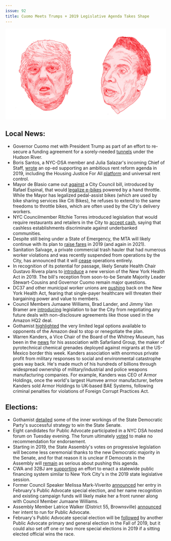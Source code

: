 ```yaml
---
issue: 92
title: Cuomo Meets Trumps + 2019 Legislative Agenda Takes Shape
---
```

![](https://github.com/nycdsa/the-thorn/blob/master/src/images/thorn-cuomo-trump-1.jpg?raw=true)

## Local News:
-   Governor Cuomo met with President Trump as part of an effort to re-secure a funding agreement for a sorely-needed [tunnels](https://www.nytimes.com/2018/11/28/nyregion/trump-cuomo-hudson-tunnel.html?rref=collection%2Fsectioncollection%2Fnyregion&action=click&contentCollection=nyregion&region=rank&module=package&version=highlights&contentPlacement=1&pgtype=sectionfront&mc_cid=26ab885a05&mc_eid=c6cb0a150f) under the Hudson River.
-   Boris Santos, a NYC-DSA member and Julia Salazar's incoming Chief of Staff, [wrote](http://www.gothamgazette.com/opinion/8107-pushing-the-envelope-on-rent-reform-in-albany-2019) an op-ed supporting an ambitious rent reform agenda in 2019, including the Housing Justice For All [platform](https://www.housingjusticeforall.org/) and universal rent control.
-   Mayor de Blasio came out [against](https://www.amny.com/transit/ebikes-de-blasio-1.24010923) a City Council bill, introduced by Rafael Espinal, that would [legalize e-bikes](https://www.amny.com/transit/ebikes-de-blasio-1.24010923) powered by a hand throttle. While the Mayor has legalized pedal-assist bikes (which are used by bike sharing services like Citi Bikes), he refuses to extend to the same freedoms to throttle bikes, which are often used by the City's delivery workers.
-   NYC Councilmember Ritchie Torres introduced legislation that would require restaurants and retailers in the City to [accept cash](http://gothamist.com/2018/11/28/cashless_restaurants_nyc.php), saying that cashless establishments discriminate against underbanked communities.
-   Despite still being under a State of Emergency, the MTA will likely continue with its plan to [raise fares](http://gothamist.com/2018/11/28/fare_hike_mta_board_cuomo.php) in 2019 (and again in 2021).
-   Sanitation Salvage, a private commercial trash hauler that had numerous worker violations and was recently suspended from operations by the City, has announced that it will [cease](https://www.propublica.org/article/sanitation-salvage-troubled-garbage-hauler-surrenders-operating-license) operations entirely.
-   In recognition of its potential for passage, likely Senate Health Chair Gustavo Rivera plans to [introduce](http://www.nystateofpolitics.com/2018/11/rivera-new-version-of-single-payer-bill-coming-in-january/) a new version of the New York Health Act in 2019. The bill's reception from soon-to-be Senate Majority Leader Stewart-Cousins and Governor Cuomo remain major questions.
-   DC37 and other municipal worker unions are [pushing](https://www.politico.com/states/new-york/city-hall/story/2018/11/29/city-unions-say-they-dread-impact-of-single-payer-proposal-in-albany-717096) back on the New York Health Act, fearing that single-payer healthcare will threaten their bargaining power and value to members.
-   Council Members Jumaane Williams, Brad Lander, and Jimmy Van Bramer are [introducing](https://www.bloomberg.com/news/articles/2018-11-29/nyc-council-members-move-to-block-amazon-hq2-style-secret-deals) legislation to bar the City from negotiating any future deals with non-disclosure agreements like those used in the Amazon HQ2 deal.
-   Gothamist [highlighted](http://gothamist.com/2018/11/30/amazon_queens_hq_battle.php) the very limited legal options available to opponents of the Amazon deal to stop or renegotiate the plan.
-   Warren Kanders, a Vice Chair of the Board of the Whitney Museum, has been in the [news](https://hyperallergic.com/472964/a-whitney-museum-vice-chairman-owns-a-manufacturer-supplying-tear-gas-at-the-border) for his association with Safarliand Group, the maker of pyrotechnical chemical grenades deployed against migrants at the US-Mexico border this week. Kanders association with enormous private profit from military responses to social and environmental catastrophe goes way back. He's made much of his hundreds of billions through widespread ownership of military/industrial and police weapons manufacturing companies. For example, Kanders was CEO of Armor Holdings, once the world's largest Humvee armor manufacturer, before Kanders sold Armor Holdings to UK-based BAE Systems, following criminal penalties for violations of Foreign Corrupt Practices Act.

## Elections:
-   Gothamist [detailed](http://gothamist.com/2018/11/28/ny_state_senate_democratss.php) some of the inner workings of the State Democratic Party's successful strategy to win the State Senate.
-   Eight candidates for Public Advocate participated in a NYC DSA hosted forum on Tuesday evening. The forum ultimately [voted](https://twitter.com/nycDSA/status/1067907391231012864) to make no recommendation for endorsement.
-   Starting in 2019, the State Assembly's votes on progressive legislation will become less ceremonial thanks to the new Democratic majority in the Senate, and for that reason it is unclear if Democrats in the Assembly will [remain](http://www.gothamgazette.com/state/8083-as-democratic-senate-becomes-reality-unclear-how-hard-assembly-majority-will-push-prior-agenda) as serious about pushing this agenda.
-   CWA and 32BJ are [supporting](https://www.nydailynews.com/news/politics/ny-pol-unions-cwa-32bj-public-finacing-20181125-story.html) an effort to enact a statewide public financing system similar to New York City's in the 2019 state legislative session.
-   Former Council Speaker Melissa Mark-Viverito [announced](https://www.nydailynews.com/news/politics/ny-pol-melissa-mark-viverito-public-advocate-20181127-story.html) her entry in February's Public Advocate special election, and her name recognition and existing campaign funds will likely make her a front runner along with Council Member Jumaane Williams.
-   Assembly Member Latrice Walker (District 55, Brownsville) [announced](http://www.ny1.com/nyc/all-boroughs/inside-city-hall/2018/11/28/latrice-walker-announces-run-for-nyc-public-advocate-brooklyn-assemblywoman) her intent to run for Public Advocate.
-   February's Public Advocate special election will be [followed](https://www.wnyc.org/story/public-advocate-race-could-cause-cascade-elections/) by another Public Advocate primary and general election in the Fall of 2019, but it could also set off one or two more special elections in 2019 if a sitting elected official wins the race.
